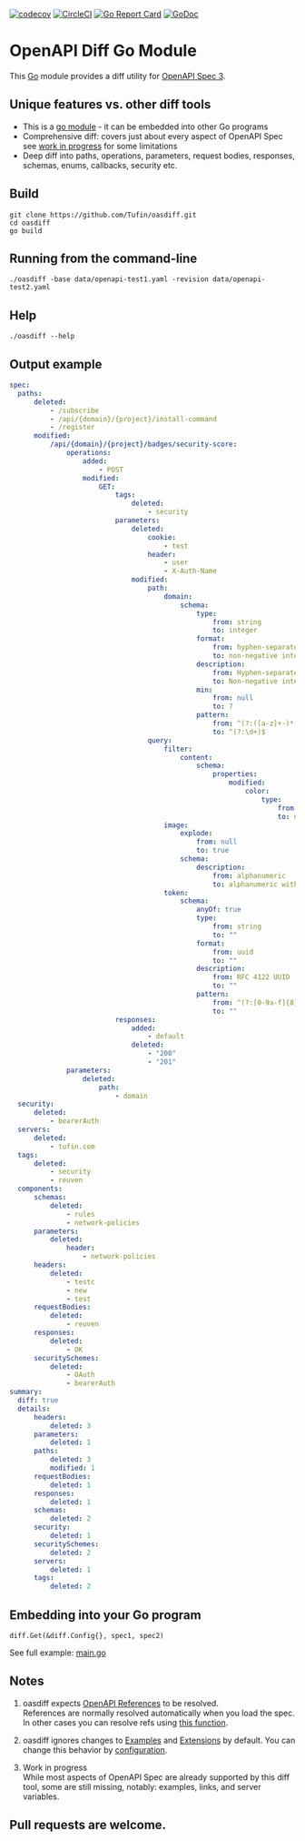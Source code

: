 [![codecov](https://codecov.io/gh/tufin/oasdiff/branch/master/graph/badge.svg?token=Y8BM6X77JY)](https://codecov.io/gh/tufin/oasdiff)
[![CircleCI](https://circleci.com/gh/Tufin/oasdiff.svg?style=svg)](https://circleci.com/gh/Tufin/oasdiff)
[![Go Report Card](https://goreportcard.com/badge/github.com/tufin/oasdiff)](https://goreportcard.com/report/github.com/tufin/oasdiff)
[![GoDoc](https://godoc.org/github.com/tufin/oasdiff?status.svg)](https://godoc.org/github.com/tufin/oasdiff)

# OpenAPI Diff Go Module
This [Go](https://golang.org) module provides a diff utility for [OpenAPI Spec 3](https://swagger.io/specification/).

## Unique features vs. other diff tools
- This is a [go module](https://blog.golang.org/using-go-modules) - it can be embedded into other Go programs
- Comprehensive diff: covers just about every aspect of OpenAPI Spec see [work in progress](#Notes) for some limitations
- Deep diff into paths, operations, parameters, request bodies, responses, schemas, enums, callbacks, security etc.

## Build
```
git clone https://github.com/Tufin/oasdiff.git
cd oasdiff
go build
```

## Running from the command-line
```
./oasdiff -base data/openapi-test1.yaml -revision data/openapi-test2.yaml
```

## Help
```
./oasdiff --help
```

## Output example

```yaml
spec:
  paths:
      deleted:
          - /subscribe
          - /api/{domain}/{project}/install-command
          - /register
      modified:
          /api/{domain}/{project}/badges/security-score:
              operations:
                  added:
                      - POST
                  modified:
                      GET:
                          tags:
                              deleted:
                                  - security
                          parameters:
                              deleted:
                                  cookie:
                                      - test
                                  header:
                                      - user
                                      - X-Auth-Name
                              modified:
                                  path:
                                      domain:
                                          schema:
                                              type:
                                                  from: string
                                                  to: integer
                                              format:
                                                  from: hyphen-separated list
                                                  to: non-negative integer
                                              description:
                                                  from: Hyphen-separated list of lowercase string
                                                  to: Non-negative integers (including zero)
                                              min:
                                                  from: null
                                                  to: 7
                                              pattern:
                                                  from: ^(?:([a-z]+-)*([a-z]+)?)$
                                                  to: ^(?:\d+)$
                                  query:
                                      filter:
                                          content:
                                              schema:
                                                  properties:
                                                      modified:
                                                          color:
                                                              type:
                                                                  from: string
                                                                  to: number
                                      image:
                                          explode:
                                              from: null
                                              to: true
                                          schema:
                                              description:
                                                  from: alphanumeric
                                                  to: alphanumeric with underscore, dash, period, slash and colon
                                      token:
                                          schema:
                                              anyOf: true
                                              type:
                                                  from: string
                                                  to: ""
                                              format:
                                                  from: uuid
                                                  to: ""
                                              description:
                                                  from: RFC 4122 UUID
                                                  to: ""
                                              pattern:
                                                  from: ^(?:[0-9a-f]{8}-[0-9a-f]{4}-[0-5][0-9a-f]{3}-[089ab][0-9a-f]{3}-[0-9a-f]{12})$
                                                  to: ""
                          responses:
                              added:
                                  - default
                              deleted:
                                  - "200"
                                  - "201"
              parameters:
                  deleted:
                      path:
                          - domain
  security:
      deleted:
          - bearerAuth
  servers:
      deleted:
          - tufin.com
  tags:
      deleted:
          - security
          - reuven
  components:
      schemas:
          deleted:
              - rules
              - network-policies
      parameters:
          deleted:
              header:
                  - network-policies
      headers:
          deleted:
              - testc
              - new
              - test
      requestBodies:
          deleted:
              - reuven
      responses:
          deleted:
              - OK
      securitySchemes:
          deleted:
              - OAuth
              - bearerAuth
summary:
  diff: true
  details:
      headers:
          deleted: 3
      parameters:
          deleted: 1
      paths:
          deleted: 3
          modified: 1
      requestBodies:
          deleted: 1
      responses:
          deleted: 1
      schemas:
          deleted: 2
      security:
          deleted: 1
      securitySchemes:
          deleted: 2
      servers:
          deleted: 1
      tags:
          deleted: 2
```

## Embedding into your Go program
```
diff.Get(&diff.Config{}, spec1, spec2)
```
See full example: [main.go](main.go)

## Notes
1. oasdiff expects [OpenAPI References](https://swagger.io/docs/specification/using-ref/) to be resolved.  
References are normally resolved automatically when you load the spec. In other cases you can resolve refs using [this function](https://pkg.go.dev/github.com/getkin/kin-openapi/openapi3#SwaggerLoader.ResolveRefsIn).

2. oasdiff ignores changes to [Examples](https://swagger.io/specification/#example-object) and [Extensions](https://swagger.io/specification/#specification-extensions) by default. You can change this behavior by [configuration](diff/config.go).

3. Work in progress  
While most aspects of OpenAPI Spec are already supported by this diff tool, some are still missing, notably: examples, links, and server variables.  

## Pull requests are welcome.
